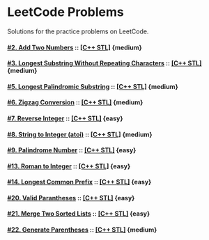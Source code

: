 # LeetCode Problems
Solutions for the practice problems on LeetCode.


#### [#2. Add Two Numbers](https://leetcode.com/problems/add-two-numbers/) :: [[C++ STL]](002.Add-Two-Numbers.STL) {medium}

#### [#3. Longest Substring Without Repeating Characters](https://leetcode.com/problems/longest-substring-without-repeating-characters/) :: [[C++ STL]](003.Longest-Substring.STL) {medium}

#### [#5. Longest Palindromic Substring](https://leetcode.com/problems/longest-palindromic-substring/) :: [[C++ STL]](005.Longest-Palindromic-Substring.STL) {medium}

#### [#6. Zigzag Conversion](https://leetcode.com/problems/zigzag-conversion/) :: [[C++ STL]](006.Zigzag-Conversion.STL) {medium}

#### [#7. Reverse Integer](https://leetcode.com/problems/reverse-integer/) :: [[C++ STL]](007.Reverse-Integer.STL) {easy}

#### [#8. String to Integer (atoi)](https://leetcode.com/problems/string-to-integer-atoi/) :: [[C++ STL]](008.String-to-Integer.STL) {medium}

#### [#9. Palindrome Number](https://leetcode.com/problems/palindrome-number/) :: [[C++ STL]](009.Palindrome-Number.STL) {easy}

#### [#13. Roman to Integer](https://leetcode.com/problems/roman-to-integer/) :: [[C++ STL]](013.Roman-to-Integer.STL) {easy}

#### [#14. Longest Common Prefix](https://leetcode.com/problems/longest-common-prefix/) :: [[C++ STL]](014.Longest-Common-Prefix.STL) {easy}

#### [#20. Valid Parantheses](https://leetcode.com/problems/valid-parentheses/) :: [[C++ STL]](020.Valid-Parantheses.STL) {easy}

#### [#21. Merge Two Sorted Lists](https://leetcode.com/problems/merge-two-sorted-lists/) :: [[C++ STL]](021.Merge-Two-Sorted-Lists.STL) {easy}

#### [#22. Generate Parentheses](https://leetcode.com/problems/generate-parentheses/) :: [[C++ STL]](022.Generate-Parentheses.STL) {medium}
